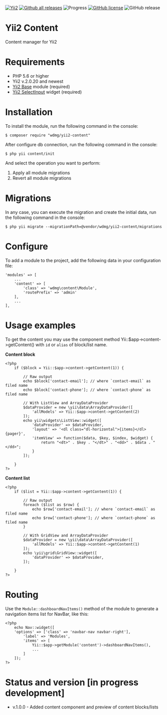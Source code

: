 [![Yii2](https://img.shields.io/badge/required-Yii2_v2.0.20-blue.svg)](https://packagist.org/packages/yiisoft/yii2)
[![Github all releases](https://img.shields.io/github/downloads/wdmg/yii2-content/total.svg)](https://GitHub.com/wdmg/yii2-content/releases/)
![Progress](https://img.shields.io/badge/progress-in_development-red.svg)
[![GitHub license](https://img.shields.io/github/license/wdmg/yii2-content.svg)](https://github.com/wdmg/yii2-content/blob/master/LICENSE)
![GitHub release](https://img.shields.io/github/release/wdmg/yii2-content/all.svg)

# Yii2 Content
Content manager for Yii2

# Requirements 
* PHP 5.6 or higher
* Yii2 v.2.0.20 and newest
* [Yii2 Base](https://github.com/wdmg/yii2-base) module (required)
* [Yii2 SelectInput](https://github.com/wdmg/yii2-selectinput) widget (required)

# Installation
To install the module, run the following command in the console:

`$ composer require "wdmg/yii2-content"`

After configure db connection, run the following command in the console:

`$ php yii content/init`

And select the operation you want to perform:
  1) Apply all module migrations
  2) Revert all module migrations

# Migrations
In any case, you can execute the migration and create the initial data, run the following command in the console:

`$ php yii migrate --migrationPath=@vendor/wdmg/yii2-content/migrations`

# Configure
To add a module to the project, add the following data in your configuration file:

    'modules' => [
        ...
        'content' => [
            'class' => 'wdmg\content\Module',
            'routePrefix' => 'admin'
        ],
        ...
    ],


# Usage examples
To get the content you may use the component method Yii::$app->content->getContent() with `id` or `alias` of block/list name.

**Content block**

    <?php
        if ($block = Yii::$app->content->getContent(1)) {
            
            // Raw output
            echo $block['contact-email']; // where `contact-email` as filed name
            echo $block['contact-phone']; // where `contact-phone` as filed name
            
            // With ListView and ArrayDataProvider
            $dataProvider = new \yii\data\ArrayDataProvider([
                'allModels' => Yii::$app->content->getContent(2)
            ]);
            echo yii\widgets\ListView::widget([
                'dataProvider' => $dataProvider,
                'layout' => '<dl class="dl-horizontal">{items}</dl>{pager}',
                'itemView' => function($data, $key, $index, $widget) {
                    return "<dt>" . $key . "</dt>" . "<dd>" . $data . "</dd>";
                }
            ]);
            
        }
    ?>

**Content list**

    <?php
        if ($list = Yii::$app->content->getContent(1)) {
            
            // Raw output
            foreach ($list as $row) {
                echo $row['contact-email']; // where `contact-email` as filed name
                echo $row['contact-phone']; // where `contact-phone` as filed name
            }
            
            // With GridView and ArrayDataProvider
            $dataProvider = new \yii\data\ArrayDataProvider([
                'allModels' => Yii::$app->content->getContent(1)
            ]);
            echo \yii\grid\GridView::widget([
                'dataProvider' => $dataProvider,
            ]);
            
        }
    ?>

# Routing
Use the `Module::dashboardNavItems()` method of the module to generate a navigation items list for NavBar, like this:

    <?php
        echo Nav::widget([
        'options' => ['class' => 'navbar-nav navbar-right'],
            'label' => 'Modules',
            'items' => [
                Yii::$app->getModule('content')->dashboardNavItems(),
                ...
            ]
        ]);
    ?>

# Status and version [in progress development]
* v.1.0.0 - Added content component and preview of content blocks/lists
